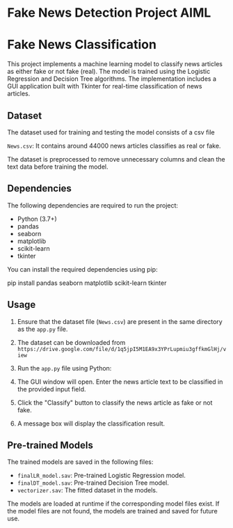 # Fake News Detection Project AIML
# Fake News Classification

This project implements a machine learning model to classify news articles as either fake or not fake (real). The model is trained using the Logistic Regression and Decision Tree algorithms. The implementation includes a GUI application built with Tkinter for real-time classification of news articles.

## Dataset

The dataset used for training and testing the model consists of a csv file

`News.csv`: It contains around 44000 news articles classifies as real or fake.

The dataset is preprocessed to remove unnecessary columns and clean the text data before training the model.

## Dependencies

The following dependencies are required to run the project:

- Python (3.7+)
- pandas
- seaborn
- matplotlib
- scikit-learn
- tkinter

You can install the required dependencies using pip:

pip install pandas seaborn matplotlib scikit-learn tkinter


## Usage

1. Ensure that the dataset file (`News.csv`) are present in the same directory as the `app.py` file.

2. The dataset can be downloaded from `https://drive.google.com/file/d/1q5jpI5M1EA9x3YPrLupmiu3gffkmGlHj/view` 

3. Run the `app.py` file using Python:

4. The GUI window will open. Enter the news article text to be classified in the provided input field.

5. Click the "Classify" button to classify the news article as fake or not fake.

6. A message box will display the classification result.

## Pre-trained Models

The trained models are saved in the following files:

- `finalLR_model.sav`: Pre-trained Logistic Regression model.
- `finalDT_model.sav`: Pre-trained Decision Tree model.
- `vectorizer.sav`: The fitted dataset in the models.

The models are loaded at runtime if the corresponding model files exist. If the model files are not found, the models are trained and saved for future use.








